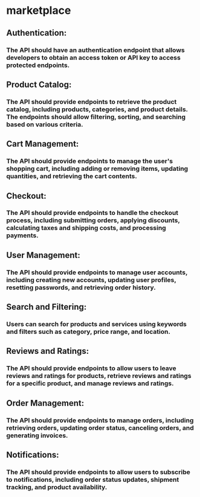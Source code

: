 # marketplace

## Authentication:

### The API should have an authentication endpoint that allows developers to obtain an access token or API key to access protected endpoints.

## Product Catalog:

### The API should provide endpoints to retrieve the product catalog, including products, categories, and product details. The endpoints should allow filtering, sorting, and searching based on various criteria.

## Cart Management:

### The API should provide endpoints to manage the user's shopping cart, including adding or removing items, updating quantities, and retrieving the cart contents.

## Checkout:

### The API should provide endpoints to handle the checkout process, including submitting orders, applying discounts, calculating taxes and shipping costs, and processing payments.

## User Management:

### The API should provide endpoints to manage user accounts, including creating new accounts, updating user profiles, resetting passwords, and retrieving order history.

## Search and Filtering:

### Users can search for products and services using keywords and filters such as category, price range, and location.

## Reviews and Ratings:

### The API should provide endpoints to allow users to leave reviews and ratings for products, retrieve reviews and ratings for a specific product, and manage reviews and ratings.

## Order Management:

### The API should provide endpoints to manage orders, including retrieving orders, updating order status, canceling orders, and generating invoices.

## Notifications:

### The API should provide endpoints to allow users to subscribe to notifications, including order status updates, shipment tracking, and product availability.

<!-- Support: The API should provide endpoints to allow developers to report issues, request technical assistance, and access documentation and resources. -->

<!-- routes

Marketplace API
Public Routes
Able to list store items
store{
    id int
    
   store -- all items[
    item1, items2, item3
   ]
    type iphone
}

item{
    id
    name
    imageUrl
    description
    category home
    price 
    review
    

}

cart {
cart - user
cart - -  items
}
user{
    id 
    first
    last
    username 
    email
    password
}

array.find( type == iphone)

items-> iphone mac imac ...
Get an item by ID (or a different type of unique identifier)
Get items that exist in a certain category (electronics, home appliances, utensils)
Get items that belong to a store
Protected routes
User can create a store

store{

}
User can create an item (or create many items) for their store
User can edit an item from their store
User can delete an item (or many items from their store)


 -->
